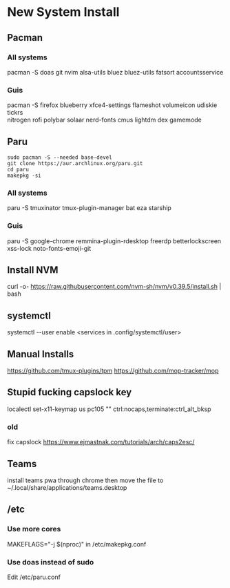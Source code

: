 # New System Install

## Pacman

### All systems

pacman -S doas git nvim alsa-utils bluez bluez-utils fatsort accountsservice

### Guis

pacman -S firefox blueberry xfce4-settings flameshot volumeicon udiskie tickrs \
 nitrogen rofi polybar solaar nerd-fonts cmus lightdm dex gamemode

## Paru

```
sudo pacman -S --needed base-devel
git clone https://aur.archlinux.org/paru.git
cd paru
makepkg -si
```

### All systems

paru -S tmuxinator tmux-plugin-manager bat eza starship

### Guis

paru -S google-chrome remmina-plugin-rdesktop freerdp betterlockscreen xss-lock noto-fonts-emoji-git

## Install NVM

curl -o- https://raw.githubusercontent.com/nvm-sh/nvm/v0.39.5/install.sh | bash

## systemctl

systemctl --user enable <services in .config/systemctl/user>

## Manual Installs

https://github.com/tmux-plugins/tpm
https://github.com/mop-tracker/mop

## Stupid fucking capslock key

localectl set-x11-keymap us pc105 "" ctrl:nocaps,terminate:ctrl_alt_bksp

### old

fix capslock https://www.ejmastnak.com/tutorials/arch/caps2esc/

## Teams

install teams pwa through chrome then move the file to ~/.local/share/applications/teams.desktop

## /etc

### Use more cores

MAKEFLAGS="-j $(nproc)" in /etc/makepkg.conf

### Use doas instead of sudo

Edit /etc/paru.conf
